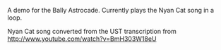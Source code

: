 A demo for the Bally Astrocade. Currently plays the Nyan Cat song in a loop.

Nyan Cat song converted from the UST transcription from http://www.youtube.com/watch?v=BmH303W18eU
